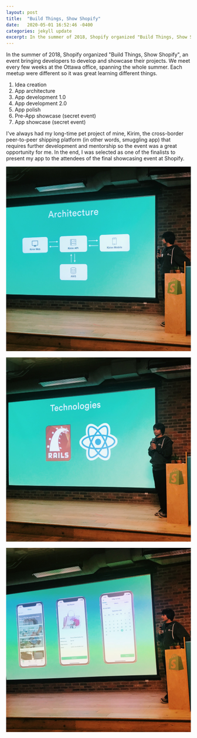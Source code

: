 ```yaml
---
layout: post
title:  "Build Things, Show Shopify"
date:   2020-05-01 16:52:46 -0400
categories: jekyll update
excerpt: In the summer of 2018, Shopify organized "Build Things, Show Shopify", an event bringing developers to develop and showcase their projects. We meet every few weeks at the Ottawa office...
---
```



In the summer of 2018, Shopify organized "Build Things, Show Shopify", an event bringing developers to develop and showcase their projects. We meet every few weeks at the Ottawa office, spanning the whole summer. Each meetup were different so it was great learning different things.
1. Idea creation
2. App architecture
3. App development 1.0
4. App development 2.0
5. App polish
6. Pre-App showcase (secret event)
7. App showcase (secret event)

I've always had my long-time pet project of mine, Kirim, the cross-border peer-to-peer shipping platform (in other words, smuggling app) that requires further development and mentorship so the event was a great opportunity for me. In the end, I was selected as one of the finalists to present my app to the attendees of the final showcasing event at Shopify.

![Shopify](/assets/shopify_event_1.JPG)

![Shopify](/assets/shopify_event_2.JPG)

![Shopify](/assets/shopify_event_3.JPG)